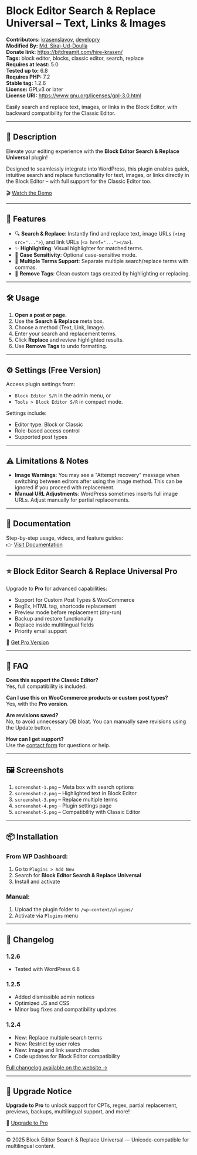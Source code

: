 # Block Editor Search & Replace Universal – Text, Links & Images

**Contributors:** [krasenslavov](https://profiles.wordpress.org/krasenslavov), [developry](https://profiles.wordpress.org/developry)  
**Modified By:** [Md. Siraj-Ud-Doulla](https://github.com/SirajCse)   
**Donate link:** https://bitdreamit.com/hire-krasen/  
**Tags:** block editor, blocks, classic editor, search, replace  
**Requires at least:** 5.0  
**Tested up to:** 6.8  
**Requires PHP:** 7.2  
**Stable tag:** 1.2.6  
**License:** GPLv3 or later  
**License URI:** https://www.gnu.org/licenses/gpl-3.0.html

Easily search and replace text, images, or links in the Block Editor, with backward compatibility for the Classic Editor.

---

## 🎯 Description

Elevate your editing experience with the **Block Editor Search & Replace Universal** plugin!

Designed to seamlessly integrate into WordPress, this plugin enables quick, intuitive search and replace functionality for text, images, or links directly in the Block Editor – with full support for the Classic Editor too.

🎬 [Watch the Demo](https://www.youtube.com/embed/zWxPv8pJH4U)

---

## 🚀 Features

- 🔍 **Search & Replace**: Instantly find and replace text, image URLs (`<img src="...">`), and link URLs (`<a href="..."></a>`).
- ✨ **Highlighting**: Visual highlighter for matched terms.
- 🔡 **Case Sensitivity**: Optional case-sensitive mode.
- 🔗 **Multiple Terms Support**: Separate multiple search/replace terms with commas.
- 🧹 **Remove Tags**: Clean custom tags created by highlighting or replacing.

---

## 🛠️ Usage

1. **Open a post or page.**
2. Use the **Search & Replace** meta box.
3. Choose a method (Text, Link, Image).
4. Enter your search and replacement terms.
5. Click **Replace** and review highlighted results.
6. Use **Remove Tags** to undo formatting.

---

## ⚙️ Settings (Free Version)

Access plugin settings from:
- `Block Editor S/R` in the admin menu, or
- `Tools > Block Editor S/R` in compact mode.

Settings include:
- Editor type: Block or Classic
- Role-based access control
- Supported post types

---

## ⚠️ Limitations & Notes

- **Image Warnings**: You may see a "Attempt recovery" message when switching between editors after using the image method. This can be ignored if you proceed with replacement.
- **Manual URL Adjustments**: WordPress sometimes inserts full image URLs. Adjust manually for partial replacements.

---

## 📘 Documentation

Step-by-step usage, videos, and feature guides:  
👉 [Visit Documentation](https://bitdreamit.com/help)

---

## ⭐ Block Editor Search & Replace Universal Pro

Upgrade to **Pro** for advanced capabilities:

- Support for Custom Post Types & WooCommerce
- RegEx, HTML tag, shortcode replacement
- Preview mode before replacement (dry-run)
- Backup and restore functionality
- Replace inside multilingual fields
- Priority email support

🛒 [Get Pro Version](https://bitdreamit.com/)

---

## 🙋 FAQ

**Does this support the Classic Editor?**  
Yes, full compatibility is included.

**Can I use this on WooCommerce products or custom post types?**  
Yes, with the **Pro version**.

**Are revisions saved?**  
No, to avoid unnecessary DB bloat. You can manually save revisions using the Update button.

**How can I get support?**  
Use the [contact form](https://bit.ly/3PDk36N) for questions or help.

---

## 🖼 Screenshots

1. `screenshot-1.png` – Meta box with search options
2. `screenshot-2.png` – Highlighted text in Block Editor
3. `screenshot-3.png` – Replace multiple terms
4. `screenshot-4.png` – Plugin settings page
5. `screenshot-5.png` – Compatibility with Classic Editor

---

## 📦 Installation

### From WP Dashboard:
1. Go to `Plugins > Add New`
2. Search for **Block Editor Search & Replace Universal**
3. Install and activate

### Manual:
1. Upload the plugin folder to `/wp-content/plugins/`
2. Activate via `Plugins` menu

---

## 📝 Changelog

### 1.2.6
- Tested with WordPress 6.8

### 1.2.5
- Added dismissible admin notices
- Optimized JS and CSS
- Minor bug fixes and compatibility updates

### 1.2.4
- New: Replace multiple search terms
- New: Restrict by user roles
- New: Image and link search modes
- Code updates for Block Editor compatibility

[Full changelog available on the website →](https://bitdreamit.com/)

---

## 🔔 Upgrade Notice

**Upgrade to Pro** to unlock support for CPTs, regex, partial replacement, previews, backups, multilingual support, and more!

🔗 [Upgrade to Pro](https://bit.ly/3PDk36N)

---

© 2025 Block Editor Search & Replace Universal — Unicode-compatible for multilingual content.
